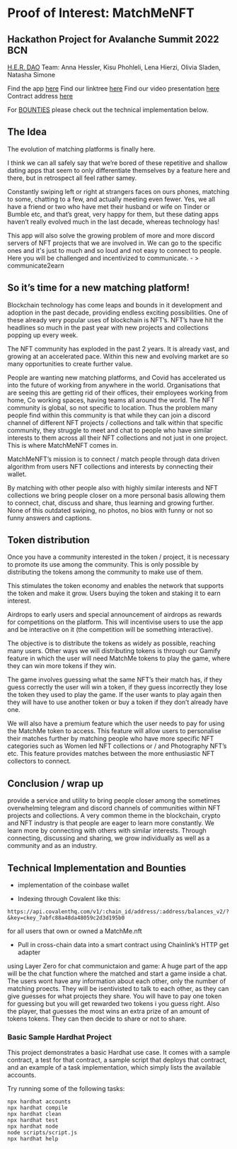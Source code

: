 # Proof of Interest: MatchMeNFT

## Hackathon Project for Avalanche Summit 2022 BCN

[H.E.R. DAO](https://linktr.ee/H.E.R.DAO) Team: Anna Hessler, Kisu Phohleli, Lena Hierzi, Olivia Sladen, Natasha Simone

Find the app [here](https://matchme-nft.vercel.app)
Find our linktree [here](https://linktr.ee/MatchMe.NFTxAvalanche)
Find our video presentation [here](https://www.loom.com/share/90b09d01f56c416f81f5ccc64c8ddf3b)
Contract address [here](https://testnet.snowtrace.io/address/0x9F1Fca06405619692fa941b351d42342df496a26)

For [BOUNTIES](#technical-implementation-and-bounties) please check out the technical implementation below.

## The Idea

The evolution of matching platforms is finally here.

I think we can all safely say that we’re bored of these repetitive and shallow dating apps that seem to only differentiate themselves by a feature here and there, but in retrospect all feel rather samey.

Constantly swiping left or right at strangers faces on ours phones, matching to some, chatting to a few, and actually meeting even fewer.
Yes, we all have a friend or two who have met their husband or wife on Tinder or Bumble etc, and that’s great, very happy for them, but these dating apps haven’t really evolved much in the last decade, whereas technology has!

This app will also solve the growing problem of more and more discord servers of NFT projects that we are involved in. We can go to the specific ones and it's just to much and so loud and not easy to connect to people. Here you will be challenged and incentivized to communicate. - > communicate2earn

## So it’s time for a new matching platform!

Blockchain technology has come leaps and bounds in it development and adoption in the past decade, providing endless exciting possibilities. One of these already very popular uses of blockchain is NFT’s. NFT’s have hit the headlines so much in the past year with new projects and collections popping up every week.

The NFT community has exploded in the past 2 years. It is already vast, and growing at an accelerated pace. Within this new and evolving market are so many opportunities to create further value.

People are wanting new matching platforms, and Covid has accelerated us into the future of working from anywhere in the world. Organisations that are seeing this are getting rid of their offices, their employees working from home, Co working spaces, having teams all around the world.
The NFT community is global, so not specific to location. Thus the problem many people find within this community is that while they can join a discord channel of different NFT projects / collections and talk within that specific community, they struggle to meet and chat to people who have similar interests to them across all their NFT collections and not just in one project. This is where MatchMeNFT comes in.

MatchMeNFT’s mission is to connect / match people through data driven algorithm from users NFT collections and interests by connecting their wallet.

By matching with other people also with highly similar interests and NFT collections we bring people closer on a more personal basis allowing them to connect, chat, discuss and share, thus learning and growing further. None of this outdated swiping, no photos, no bios with funny or not so funny answers and captions.

## Token distribution

Once you have a community interested in the token / project, it is necessary to promote its use among the community. This is only possible by distributing the tokens among the community to make use of them.

This stimulates the token economy and enables the network that supports the token and make it grow.
Users buying the token and staking it to earn interest.

Airdrops to early users and special announcement of airdrops as rewards for competitions on the platform. This will incentivise users to use the app and be interactive on it (the competition will be something interactive).

The objective is to distribute the tokens as widely as possible, reaching many users.
Other ways we will distributing tokens is through our Gamify feature in which the user will need MatchMe tokens to play the game, where they can win more tokens if they win.

The game involves guessing what the same NFT’s their match has, if they guess correctly the user will win a token, if they guess incorrectly they lose the token they used to play the game. If the user wants to play again then they will have to use another token or buy a token if they don’t already have one.

We will also have a premium feature which the user needs to pay for using the MatchMe token to access. This feature will allow users to personalise their matches further by matching people who have more specific NFT categories such as Women led NFT collections or / and Photography NFT’s etc.
This feature provides matches between the more enthusiastic NFT collectors to connect.

## Conclusion / wrap up

provide a service and utility to bring people closer among the sometimes overwhelming telegram and discord channels of communities within NFT projects and collections.
A very common theme in the blockchain, crypto and NFT industry is that people are eager to learn more constantly. We learn more by connecting with others with similar interests. Through connecting, discussing and sharing, we grow individually as well as a community and as an industry.

## Technical Implementation and Bounties

- implementation of the coinbase wallet

- Indexing through Covalent like this:

```
https://api.covalenthq.com/v1/:chain_id/address/:address/balances_v2/?&key=ckey_7abfc88a48da48059c2d3d195b0
```

for all users that own or owned a MatchMe.nft

- Pull in cross-chain data into a smart contract using Chainlink’s HTTP get adapter

using Layer Zero for chat communictaion and game:
A huge part of the app will be the chat function where the matched and start a game inside a chat. The users wont have any information about each other, only the number of matching proects. They will be isentivisted to talk to each other, as they can give guesses for what projects they share. You will have to pay one token for guessing but you will get rewarded two tokens i you guess right. Also the player, that guesses the most wins an extra prize of an amount of tokens tokens. They can then decide to share or not to share.

### Basic Sample Hardhat Project

This project demonstrates a basic Hardhat use case. It comes with a sample contract, a test for that contract, a sample script that deploys that contract, and an example of a task implementation, which simply lists the available accounts.

Try running some of the following tasks:

```shell
npx hardhat accounts
npx hardhat compile
npx hardhat clean
npx hardhat test
npx hardhat node
node scripts/script.js
npx hardhat help
```
